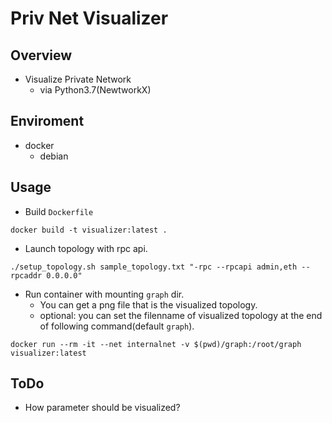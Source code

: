 Priv Net Visualizer
==
## Overview
- Visualize Private Network
  - via Python3.7(NewtworkX) 

## Enviroment
- docker
  - debian

## Usage
- Build `Dockerfile`
```
docker build -t visualizer:latest .
```
- Launch topology with rpc api.
```
./setup_topology.sh sample_topology.txt "-rpc --rpcapi admin,eth --rpcaddr 0.0.0.0"
```
- Run container with mounting `graph` dir.
  - You can get a png file that is the visualized topology.
  - optional: you can set the filenname of visualized topology at the end of following command(default `graph`).
```
docker run --rm -it --net internalnet -v $(pwd)/graph:/root/graph visualizer:latest
```

## ToDo
- How parameter should be visualized?
